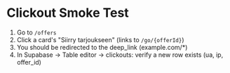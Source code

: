 # Clickout Smoke Test

1) Go to `/offers`
2) Click a card's "Siirry tarjoukseen" (links to `/go/{offerId}`)
3) You should be redirected to the deep_link (example.com/*)
4) In Supabase → Table editor → clickouts: verify a new row exists (ua, ip, offer_id)